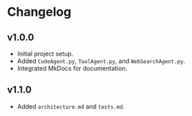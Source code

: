 # Changelog
## v1.0.0
- Initial project setup.
- Added `CodeAgent.py`, `ToolAgent.py`, and `WebSearchAgent.py`.
- Integrated MkDocs for documentation.

## v1.1.0
- Added `architecture.md` and `tests.md`.
